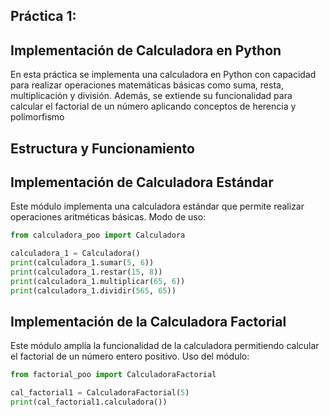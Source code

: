 ## Práctica 1: 
## Implementación de Calculadora en Python
En esta práctica se implementa una calculadora en Python con capacidad para realizar operaciones matemáticas básicas como suma, resta, multiplicación y división. Además, se extiende su funcionalidad para calcular el factorial de un número aplicando conceptos de herencia y polimorfismo

## Estructura y Funcionamiento


## Implementación de Calculadora Estándar
Este módulo implementa una calculadora estándar que permite realizar operaciones aritméticas básicas.
Modo de uso:

```python
from calculadora_poo import Calculadora 

calculadora_1 = Calculadora()
print(calculadora_1.sumar(5, 6))
print(calculadora_1.restar(15, 8))
print(calculadora_1.multiplicar(65, 6))
print(calculadora_1.dividir(565, 65)) 
```

## Implementación  de la Calculadora Factorial 
Este módulo amplía la funcionalidad de la calculadora permitiendo calcular el factorial de un número entero positivo.
Uso del módulo:

```python
from factorial_poo import CalculadoraFactorial

cal_factorial1 = CalculadoraFactorial(5)
print(cal_factorial1.calculadora())
``` 